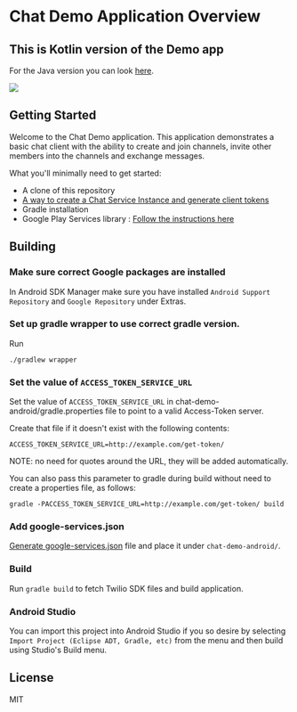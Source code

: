 # Chat Demo Application Overview

## This is Kotlin version of the Demo app

For the Java version you can look [here](https://github.com/twilio/twilio-chat-demo-android/tree/java).

![](https://img.shields.io/badge/SDK%20version-3.0.0-blue.svg)

## Getting Started

Welcome to the Chat Demo application.  This application demonstrates a basic chat client with the ability to create and join channels, invite other members into the channels and exchange messages.

What you'll minimally need to get started:

- A clone of this repository
- [A way to create a Chat Service Instance and generate client tokens](https://www.twilio.com/docs/api/chat/guides/identity)
- Gradle installation
- Google Play Services library : [Follow the instructions here](https://developers.google.com/android/guides/setup)

## Building

### Make sure correct Google packages are installed

In Android SDK Manager make sure you have installed `Android Support Repository` and `Google Repository` under Extras.

### Set up gradle wrapper to use correct gradle version.

Run
```
./gradlew wrapper
```

### Set the value of `ACCESS_TOKEN_SERVICE_URL`

Set the value of `ACCESS_TOKEN_SERVICE_URL` in chat-demo-android/gradle.properties file to point to a valid Access-Token server.

Create that file if it doesn't exist with the following contents:

```
ACCESS_TOKEN_SERVICE_URL=http://example.com/get-token/
```

NOTE: no need for quotes around the URL, they will be added automatically.

You can also pass this parameter to gradle during build without need to create a properties file, as follows:

```
gradle -PACCESS_TOKEN_SERVICE_URL=http://example.com/get-token/ build
```

### Add google-services.json

[Generate google-services.json](https://developers.google.com/mobile/add) file and place it under `chat-demo-android/`.

### Build

Run `gradle build` to fetch Twilio SDK files and build application.

### Android Studio

You can import this project into Android Studio if you so desire by selecting `Import Project (Eclipse ADT, Gradle, etc)` from the menu and then build using Studio's Build menu.

## License

MIT

